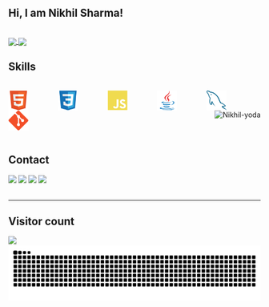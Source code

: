 ## Hi, I am Nikhil Sharma!
</br>

<div>
  <a href="https://github.com/sharmanikkkhil">
    <img align="center" height="170" src="https://github-readme-stats.vercel.app/api/top-langs/?username=sharmanikkkhil&layout=compact&langs_count=16&theme=dracula"/>
    <img align="center" src="https://github-readme-stats.vercel.app/api?username=sharmanikkkhil&show_icons=true&theme=dracula&include_all_commits=true&count_private=true&hide=issues"/>
  </a>
</div>

## Skills
<div style="display: inline_block"><br>
  <img height="40" align="center" alt="Nikhil-HTML" height="30" width="40" src="https://raw.githubusercontent.com/devicons/devicon/master/icons/html5/html5-original.svg">
  &nbsp;&nbsp;&nbsp;&nbsp;&nbsp;&nbsp;&nbsp;&nbsp;&nbsp;&nbsp;&nbsp;&nbsp;&nbsp;
  <img height="40" align="center" alt="Nikhil-CSS" height="30" width="40" src="https://raw.githubusercontent.com/devicons/devicon/master/icons/css3/css3-original.svg">
  &nbsp;&nbsp;&nbsp;&nbsp;&nbsp;&nbsp;&nbsp;&nbsp;&nbsp;&nbsp;&nbsp;&nbsp;&nbsp;
  <img height="40" align="center" alt="Nikhil-Js" height="30" width="40" src="https://raw.githubusercontent.com/devicons/devicon/master/icons/javascript/javascript-plain.svg">
  &nbsp;&nbsp;&nbsp;&nbsp;&nbsp;&nbsp;&nbsp;&nbsp;&nbsp;&nbsp;&nbsp;&nbsp;&nbsp;
   <img height="40" align="center" alt="Nikhil-HTML" height="30" width="40" src="https://raw.githubusercontent.com/devicons/devicon/master/icons/java/java-original.svg">
  &nbsp;&nbsp;&nbsp;&nbsp;&nbsp;&nbsp;&nbsp;&nbsp;&nbsp;&nbsp;&nbsp;&nbsp;&nbsp;
  <img height="40" align="center" alt="Nikhil-HTML" height="30" width="40" src="https://raw.githubusercontent.com/devicons/devicon/master/icons/mysql/mysql-original.svg">
  &nbsp;&nbsp;&nbsp;&nbsp;&nbsp;&nbsp;&nbsp;&nbsp;&nbsp;&nbsp;&nbsp;&nbsp;&nbsp;
   <img height="40" align="center" alt="Nikhil-HTML" height="30" width="40" src="https://raw.githubusercontent.com/devicons/devicon/master/icons/git/git-original.svg">
  <img align="right" height="80em" alt="Nikhil-yoda" src="https://i.giphy.com/media/v1.Y2lkPTc5MGI3NjExMmlneDk5NnhuMG8yeTV1ZzR0a2oydXBzdXllM3VwdmExMmlmaGZ0cCZlcD12MV9pbnRlcm5hbF9naWZfYnlfaWQmY3Q9Zw/qgQUggAC3Pfv687qPC/giphy.gif">
</div>
</br>

## Contact 
<div> 
  <a href="https://www.linkedin.com/in/sharmanikkkhil" target="_blank"><img src="https://img.shields.io/badge/-LinkedIn-%230077B5?style=for-the-badge&logo=linkedin&logoColor=white" target="_blank"></a> 
  <a href="https://twitter.com/sharma_nikkkhil" target="_blank"><img src="https://img.shields.io/badge/-Twitter-%23EA4335?style=for-the-badge&logo=twitter&logoColor=white" target="_blank"></a>
  <a href="https://instagram.com/yoursnikhilll" target="_blank"><img src="https://img.shields.io/badge/-Instagram-%23E4405F?style=for-the-badge&logo=instagram&logoColor=white" target="_blank"></a>
  <a href = "mailto: nikhiltirathsharma28@gmail.com"><img src="https://img.shields.io/badge/-Gmail-%23333?style=for-the-badge&logo=gmail&logoColor=white" target="_blank"></a>
</br>
</br>
<hr/>

## Visitor count
<img src="https://profile-counter.glitch.me/sharmanikkkhil/count.svg" />

<picture>
  <source media="(prefers-color-scheme: dark)" srcset="https://github.com/sharmanikkkhil/sharmanikkkhil/raw/main/dist/github-snake-dark.svg" />
  <source media="(prefers-color-scheme: light)" srcset="https://github.com/sharmanikkkhil/sharmanikkkhil/raw/main/dist/github-snake.svg" />
  <img alt="github-snake" src="https://github.com/sharmanikkkhil/sharmanikkkhil/raw/main/dist/github-snake.svg" />
</picture>

</div>
